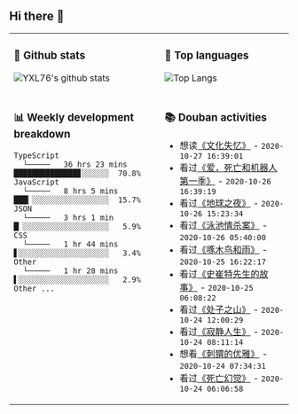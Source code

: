 ## Hi there 👋

<table>
<tr>
<td valign="top" width="54%">

### 🔭 Github stats

![YXL76's github stats](https://github-readme-stats.yxl76.vercel.app/api?username=YXL76&count_private=true&show_icons=true&theme=tokyonight)

</td>

<td valign="top" width="46%">

### 🌱 Top languages

![Top Langs](https://github-readme-stats.yxl76.vercel.app/api/top-langs/?username=YXL76&layout=compact&theme=tokyonight)

</td>
</tr>
<tr>
<td valign="top" width="54%">

### 📊 Weekly development breakdown

```text
TypeScript
  └─────   36 hrs 23 mins ██████████████▊░░░░░░  70.8%
JavaScript
  └─────   8 hrs 5 mins   ███▎░░░░░░░░░░░░░░░░░  15.7%
JSON
  └─────   3 hrs 1 min    █▏░░░░░░░░░░░░░░░░░░░   5.9%
CSS
  └─────   1 hr 44 mins   ▋░░░░░░░░░░░░░░░░░░░░   3.4%
Other
  └─────   1 hr 28 mins   ▌░░░░░░░░░░░░░░░░░░░░   2.9%
Other ...
```

</td>
<td valign="top" width="46%">

### 📚 Douban activities

- 想读[《文化失忆》](https://book.douban.com/subject/35132631/) - `2020-10-27 16:39:01`
- 看过[《爱，死亡和机器人 第一季》](http://movie.douban.com/subject/30424374/) - `2020-10-26 16:39:19`
- 看过[《地球之夜》](http://movie.douban.com/subject/1301498/) - `2020-10-26 15:23:34`
- 看过[《泳池情杀案》](http://movie.douban.com/subject/1307427/) - `2020-10-26 05:40:00`
- 看过[《啄木鸟和雨》](http://movie.douban.com/subject/6091398/) - `2020-10-25 16:22:17`
- 看过[《史崔特先生的故事》](http://movie.douban.com/subject/1298506/) - `2020-10-25 06:08:22`
- 看过[《处子之山》](http://movie.douban.com/subject/26304901/) - `2020-10-24 12:00:29`
- 看过[《寂静人生》](http://movie.douban.com/subject/10755367/) - `2020-10-24 08:11:14`
- 想看[《刺猬的优雅》](http://movie.douban.com/subject/3824274/) - `2020-10-24 07:34:31`
- 看过[《死亡幻觉》](http://movie.douban.com/subject/1306662/) - `2020-10-24 06:06:58`

</td>
</tr>
</table>

<!--
**YXL76/YXL76** is a ✨ _special_ ✨ repository because its `README.md` (this file) appears on your GitHub profile.

Here are some ideas to get you started:

- 🔭 I’m currently working on ...
- 🌱 I’m currently learning ...
- 👯 I’m looking to collaborate on ...
- 🤔 I’m looking for help with ...
- 💬 Ask me about ...
- 📫 How to reach me: ...
- 😄 Pronouns: ...
- ⚡ Fun fact: ...
-->
